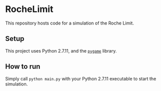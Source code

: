 # RocheLimit
This repository hosts code for a simulation of the Roche Limit.

## Setup
This project uses Python 2.7.11, and the [`pygame`](https://www.pygame.org/) library.

## How to run
Simply call `python main.py` with your Python 2.7.11 executable to start the simulation.
